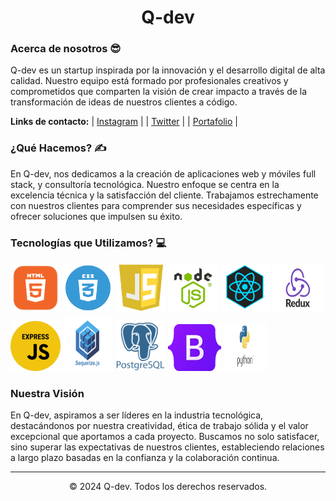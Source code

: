 <h1 align="center">Q-dev</h1>

### Acerca de nosotros 😎

Q-dev es un startup inspirada por la innovación y el desarrollo digital de alta calidad. Nuestro equipo está formado por profesionales creativos y comprometidos que comparten la visión de crear impacto a través de la transformación de ideas de nuestros clientes a código.

**Links de contacto:**
| [Instagram](https://www.instagram.com/jccl.code) |
| [Twitter](https://twitter.com/JCCL_code) |
| [Portafolio](https://www.cristiansombra.com) |

### ¿Qué Hacemos? ✍️

En Q-dev, nos dedicamos a la creación de aplicaciones web y móviles full stack, y consultoría tecnológica. Nuestro enfoque se centra en la excelencia técnica y la satisfacción del cliente. Trabajamos estrechamente con nuestros clientes para comprender sus necesidades específicas y ofrecer soluciones que impulsen su éxito.


### Tecnologías que Utilizamos? 💻

<img src="https://github.com/Q-dev-services/Q-dev-services/blob/main/images/HTML.png" alt="Ejemplo de imagen" width="80" height="80"> <img src="https://github.com/Q-dev-services/Q-dev-services/blob/main/images/CSS.png" alt="Ejemplo de imagen" width="80" height="80"> <img src="https://github.com/Q-dev-services/Q-dev-services/blob/main/images/JS.png" alt="Ejemplo de imagen" width="80" height="80"> <img src="https://github.com/Q-dev-services/Q-dev-services/blob/main/images/NODE.png" alt="Ejemplo de imagen" width="80" height="80"> <img src="https://github.com/Q-dev-services/Q-dev-services/blob/main/images/REACT.png" alt="Ejemplo de imagen" width="80" height="80"> <img src="https://github.com/Q-dev-services/Q-dev-services/blob/main/images/REDUX.png" alt="Ejemplo de imagen" width="80" height="80"> <img src="https://github.com/Q-dev-services/Q-dev-services/blob/main/images/EXPRESS.png" alt="Ejemplo de imagen" width="80" height="80"> <img src="https://github.com/Q-dev-services/Q-dev-services/blob/main/images/SEQUELIZE.png" alt="Ejemplo de imagen" width="80" height="90"> <img src="https://github.com/Q-dev-services/Q-dev-services/blob/main/images/POSTGRESQL.png" alt="Ejemplo de imagen" width="80" height="80"> <img src="https://github.com/Q-dev-services/Q-dev-services/blob/main/images/Bootstrap.png" alt="Ejemplo de imagen" width="85" height="75"> <img src="https://github.com/Q-dev-services/Q-dev-services/blob/main/images/PYTHON.png" alt="Ejemplo de imagen" width="70" height="75">



### Nuestra Visión

En Q-dev, aspiramos a ser líderes en la industria tecnológica, destacándonos por nuestra creatividad, ética de trabajo sólida y el valor excepcional que aportamos a cada proyecto. Buscamos no solo satisfacer, sino superar las expectativas de nuestros clientes, estableciendo relaciones a largo plazo basadas en la confianza y la colaboración continua.



---


<p align="center">© 2024 Q-dev. Todos los derechos reservados.</p>
